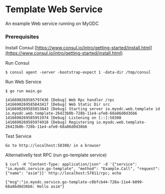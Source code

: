 # Template Web Service

An example Web service running on MyODC

### Prerequisites

Install Consul
[https://www.consul.io/intro/getting-started/install.html](https://www.consul.io/intro/getting-started/install.html)

Run Consul
```
$ consul agent -server -bootstrap-expect 1 -data-dir /tmp/consul
```

Run Web Service
```
$ go run main.go

1416690269585797436 [Debug] Web Rpc handler /rpc
1416690269585843417 [Debug] Web Static Dir src
1416690269585853843 [Debug] Starting server io.myodc.web.template id io.myodc.web.template-26423b0b-728b-11e4-afe0-68a86d0d36b6
1416690269585951974 [Debug] Listening on [::]:58308
1416690269585974918 [Debug] Registering io.myodc.web.template-26423b0b-728b-11e4-afe0-68a86d0d36b6
```

Test Service
```
Go to http://localhost:58308/ in a browser
```

Alternativelly test RPC (run go-template service)
```
$ curl -H "Content-Type: application/json" -d '{"service": "io.myodc.service.go-template", "method": "Example.Call", "request": {"name": "asim"}}' http://localhost:57811/rpc; echo

{"msg":"io.myodc.service.go-template-c0bfcb44-728a-11e4-b099-68a86d0d36b6: Hello asim"}

```